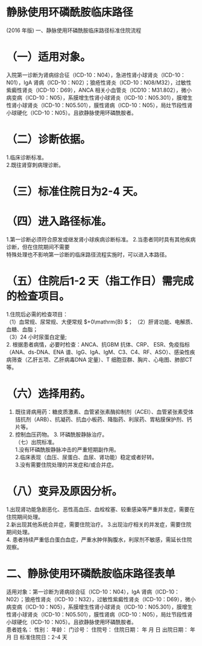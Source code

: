 # 静脉使用环磷酰胺临床路径  
(2016 年版) 一、静脉使用环磷酰胺临床路径标准住院流程  
# （一）适用对象。  
入院第一诊断为肾病综合征（ICD-10：N04），急进性肾小球肾炎（ICD-10：N01），IgA 肾病（ICD-10：N02）；狼疮性肾炎（ICD-10：N08/M32），过敏性紫癜性肾炎（ICD-10：D69），ANCA 相关小血管炎（ICD10：M31.802），微小病变病（ICD-10：N05），系膜增生性肾小球肾炎（ICD-10：N05.301），膜增生性肾小球肾炎（ICD-10：N05.501），膜性肾病（ICD-10：N05），局灶节段性肾小球硬化（ICD-10：N05）。且欲静脉使用环磷酰胺者。  
# （二）诊断依据。  
1.临床诊断标准。  
2.既往肾穿刺病理诊断。  
# （三）标准住院日为2-4 天。  
# （四）进入路径标准。  
1.第一诊断必须符合原发或继发肾小球疾病诊断标准。 2.当患者同时具有其他疾病诊断，但在住院期间不需要  
特殊处理也不影响第一诊断的临床路径流程实施时，可以进入本路径。  
# （五）住院后1-2 天（指工作日）需完成的检查项目。  
1.住院后必需的检查项目：  
（1）血常规、尿常规、大便常规 $+0\mathrm{B} $； （2）肝肾功能、电解质、血糖、血脂；  
（3）24 小时尿蛋白定量;  
2. 根据患者病情，必要时检查：ANCA、抗GBM 抗体、CRP、 ESR、免疫指标（ANA、ds-DNA、ENA 谱、IgG、IgA、IgM、C3、C4、RF、ASO）、感染性疾病筛查（乙肝五项、乙肝病毒DNA 定量）、T 细胞亚群、胸片、心电图、肺部CT 等。  
# （六）选择用药。  
1. 既往肾病用药：糖皮质激素、血管紧张素酶抑制剂（ACEI）、血管紧张素受体拮抗剂（ARB）、抗凝药、抗血小板药、降脂药、利尿药、胃粘膜保护剂、钙片等。  
2. 控制血压药物。 3. 环磷酰胺静脉治疗。  
（七）出院标准。  
1.没有环磷酰胺静脉冲击的严重短期副作用。  
2.临床表现（血压、尿蛋白、血尿、肾功能）稳定或者好转。  
3.没有需要住院处理的并发症和/或合并症。  
# （八）变异及原因分析。  
1.出现肾功能急剧恶化、恶性高血压、血栓栓塞、较重感染等严重并发症，需要在住院期间处理。  
2.新出现其他系统合并症，需要住院治疗。 3.出现治疗相关的并发症，需要住院期间处理。  
4. 患者持续严重低白蛋白血症，严重水肿伴胸腹水，利尿剂不敏感，需延长住院观察。  
# 二、静脉使用环磷酰胺临床路径表单  
适用对象：第一诊断为肾病综合征（ICD-10：N04），IgA 肾病（ICD-10：N02）；狼疮性肾炎（ICD-10：N32），过敏性紫癜性肾炎（ICD-10：D69），微小病变病（ICD-10：N05），系膜增生性肾小球肾炎（ICD-10：N05.301），膜增生性肾小球肾炎（ICD-10：N05.501），膜性肾病（ICD-10：N05），局灶节段性肾小球硬化（ICD-10：N05）。且欲静脉使用环磷酰胺者。  
患者姓名：       性别：    年龄：      门诊号：        住院号：           住院日期：     年  月  日    出院日期：     年  月  日   标准住院日：2-4 天  
